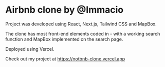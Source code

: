 # Airbnb clone by @Immacio

Project was developed using React, Next.js, Tailwind CSS and MapBox.

The clone has most front-end elements coded in - with a working search function and MapBox implemented on the search page. 

Deployed using Vercel.

Check out my project at https://notbnb-clone.vercel.app
